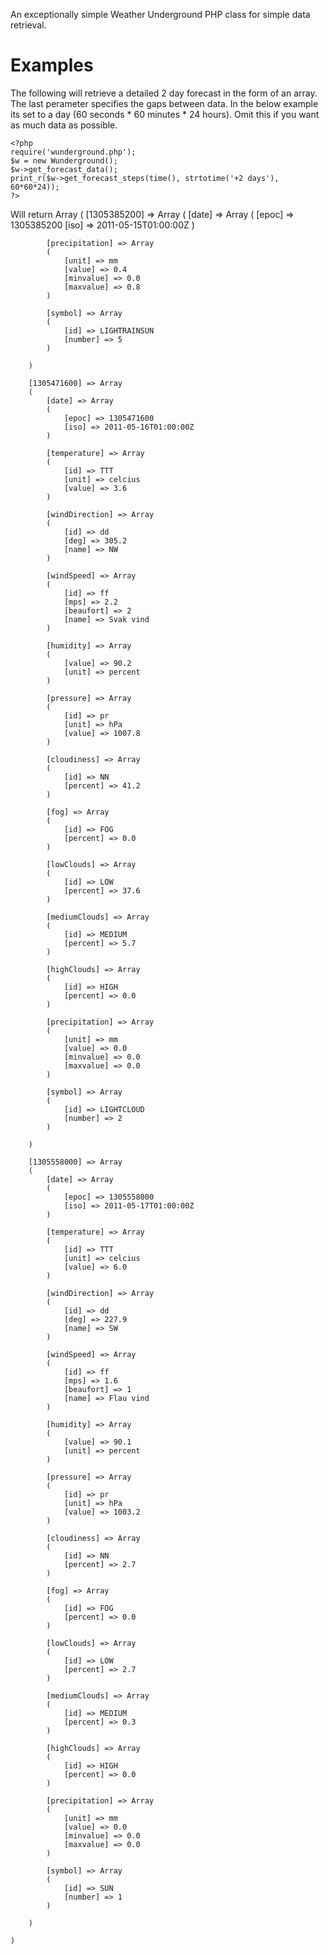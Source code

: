 An exceptionally simple Weather Underground PHP class for simple data retrieval.

Examples
========
The following will retrieve a detailed 2 day forecast in the form of an array.
The last perameter specifies the gaps between data. In the below example its set to a day (60 seconds * 60 minutes * 24 hours). Omit this if you want as much data as possible.

	<?php
	require('wunderground.php');
	$w = new Wunderground();
	$w->get_forecast_data();
	print_r($w->get_forecast_steps(time(), strtotime('+2 days'), 60*60*24));
	?>

Will return
	Array
	(
	    [1305385200] => Array
		(
		    [date] => Array
			(
			    [epoc] => 1305385200
			    [iso] => 2011-05-15T01:00:00Z
			)

		    [precipitation] => Array
			(
			    [unit] => mm
			    [value] => 0.4
			    [minvalue] => 0.0
			    [maxvalue] => 0.8
			)

		    [symbol] => Array
			(
			    [id] => LIGHTRAINSUN
			    [number] => 5
			)

		)

	    [1305471600] => Array
		(
		    [date] => Array
			(
			    [epoc] => 1305471600
			    [iso] => 2011-05-16T01:00:00Z
			)

		    [temperature] => Array
			(
			    [id] => TTT
			    [unit] => celcius
			    [value] => 3.6
			)

		    [windDirection] => Array
			(
			    [id] => dd
			    [deg] => 305.2
			    [name] => NW
			)

		    [windSpeed] => Array
			(
			    [id] => ff
			    [mps] => 2.2
			    [beaufort] => 2
			    [name] => Svak vind
			)

		    [humidity] => Array
			(
			    [value] => 90.2
			    [unit] => percent
			)

		    [pressure] => Array
			(
			    [id] => pr
			    [unit] => hPa
			    [value] => 1007.8
			)

		    [cloudiness] => Array
			(
			    [id] => NN
			    [percent] => 41.2
			)

		    [fog] => Array
			(
			    [id] => FOG
			    [percent] => 0.0
			)

		    [lowClouds] => Array
			(
			    [id] => LOW
			    [percent] => 37.6
			)

		    [mediumClouds] => Array
			(
			    [id] => MEDIUM
			    [percent] => 5.7
			)

		    [highClouds] => Array
			(
			    [id] => HIGH
			    [percent] => 0.0
			)

		    [precipitation] => Array
			(
			    [unit] => mm
			    [value] => 0.0
			    [minvalue] => 0.0
			    [maxvalue] => 0.0
			)

		    [symbol] => Array
			(
			    [id] => LIGHTCLOUD
			    [number] => 2
			)

		)

	    [1305558000] => Array
		(
		    [date] => Array
			(
			    [epoc] => 1305558000
			    [iso] => 2011-05-17T01:00:00Z
			)

		    [temperature] => Array
			(
			    [id] => TTT
			    [unit] => celcius
			    [value] => 6.0
			)

		    [windDirection] => Array
			(
			    [id] => dd
			    [deg] => 227.9
			    [name] => SW
			)

		    [windSpeed] => Array
			(
			    [id] => ff
			    [mps] => 1.6
			    [beaufort] => 1
			    [name] => Flau vind
			)

		    [humidity] => Array
			(
			    [value] => 90.1
			    [unit] => percent
			)

		    [pressure] => Array
			(
			    [id] => pr
			    [unit] => hPa
			    [value] => 1003.2
			)

		    [cloudiness] => Array
			(
			    [id] => NN
			    [percent] => 2.7
			)

		    [fog] => Array
			(
			    [id] => FOG
			    [percent] => 0.0
			)

		    [lowClouds] => Array
			(
			    [id] => LOW
			    [percent] => 2.7
			)

		    [mediumClouds] => Array
			(
			    [id] => MEDIUM
			    [percent] => 0.3
			)

		    [highClouds] => Array
			(
			    [id] => HIGH
			    [percent] => 0.0
			)

		    [precipitation] => Array
			(
			    [unit] => mm
			    [value] => 0.0
			    [minvalue] => 0.0
			    [maxvalue] => 0.0
			)

		    [symbol] => Array
			(
			    [id] => SUN
			    [number] => 1
			)

		)

	)

